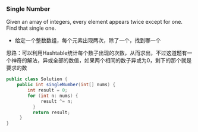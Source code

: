 ### Single Number

Given an array of integers, every element appears twice except for one. Find that single one.

* 给定一个整数数组，每个元素出现两次，除了一个，找到哪一个

思路：可以利用Hashtable统计每个数子出现的次数，从而求出，不过这道题有一个神奇的解法，异或全部的数值，如果两个相同的数子异或为0，剩下的那个就是要求的数
``` java
public class Solution {
    public int singleNumber(int[] nums) {
        int result = 0;
        for (int n: nums) {
             result ^= n;
          }
          return result;
     }
}
```